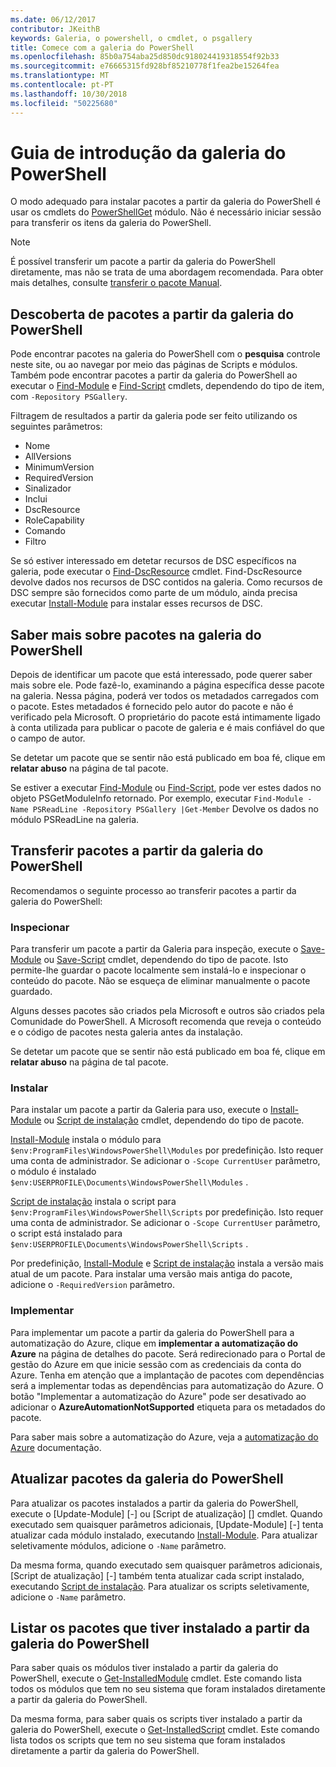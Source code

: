 ```yaml
---
ms.date: 06/12/2017
contributor: JKeithB
keywords: Galeria, o powershell, o cmdlet, o psgallery
title: Comece com a galeria do PowerShell
ms.openlocfilehash: 85b0a754aba25d850dc918024419318554f92b33
ms.sourcegitcommit: e76665315fd928bf85210778f1fea2be15264fea
ms.translationtype: MT
ms.contentlocale: pt-PT
ms.lasthandoff: 10/30/2018
ms.locfileid: "50225680"
---
```

# <a name="getting-started-with-the-powershell-gallery"></a>Guia de introdução da galeria do PowerShell

O modo adequado para instalar pacotes a partir da galeria do PowerShell é usar os cmdlets do [PowerShellGet](/powershell/module/powershellget) módulo. Não é necessário iniciar sessão para transferir os itens da galeria do PowerShell.

> [!NOTE]
> É possível transferir um pacote a partir da galeria do PowerShell diretamente, mas não se trata de uma abordagem recomendada.
> Para obter mais detalhes, consulte [transferir o pacote Manual](/powershell/gallery/how-to/working-with-packages/manual-download).

## <a name="discovering-packages-from-the-powershell-gallery"></a>Descoberta de pacotes a partir da galeria do PowerShell

Pode encontrar pacotes na galeria do PowerShell com o **pesquisa** controle neste site, ou ao navegar por meio das páginas de Scripts e módulos. Também pode encontrar pacotes a partir da galeria do PowerShell ao executar o [Find-Module][] e [Find-Script][] cmdlets, dependendo do tipo de item, com `-Repository PSGallery`.

Filtragem de resultados a partir da galeria pode ser feito utilizando os seguintes parâmetros:

- Nome
- AllVersions
- MinimumVersion
- RequiredVersion
- Sinalizador
- Inclui
- DscResource
- RoleCapability
- Comando
- Filtro

Se só estiver interessado em detetar recursos de DSC específicos na galeria, pode executar o [Find-DscResource] cmdlet. Find-DscResource devolve dados nos recursos de DSC contidos na galeria.
Como recursos de DSC sempre são fornecidos como parte de um módulo, ainda precisa executar [Install-Module][] para instalar esses recursos de DSC.

## <a name="learning-about-packages-in-the-powershell-gallery"></a>Saber mais sobre pacotes na galeria do PowerShell

Depois de identificar um pacote que está interessado, pode querer saber mais sobre ele. Pode fazê-lo, examinando a página específica desse pacote na galeria. Nessa página, poderá ver todos os metadados carregados com o pacote. Estes metadados é fornecido pelo autor do pacote e não é verificado pela Microsoft. O proprietário do pacote está intimamente ligado à conta utilizada para publicar o pacote de galeria e é mais confiável do que o campo de autor.

Se detetar um pacote que se sentir não está publicado em boa fé, clique em **relatar abuso** na página de tal pacote.

Se estiver a executar [Find-Module][] ou [Find-Script][], pode ver estes dados no objeto PSGetModuleInfo retornado. Por exemplo, executar `Find-Module -Name PSReadLine -Repository PSGallery |Get-Member`
Devolve os dados no módulo PSReadLine na galeria.

## <a name="downloading-packages-from-the-powershell-gallery"></a>Transferir pacotes a partir da galeria do PowerShell

Recomendamos o seguinte processo ao transferir pacotes a partir da galeria do PowerShell:

### <a name="inspect"></a>Inspecionar

Para transferir um pacote a partir da Galeria para inspeção, execute o [Save-Module][] ou [Save-Script][] cmdlet, dependendo do tipo de pacote. Isto permite-lhe guardar o pacote localmente sem instalá-lo e inspecionar o conteúdo do pacote. Não se esqueça de eliminar manualmente o pacote guardado.

Alguns desses pacotes são criados pela Microsoft e outros são criados pela Comunidade do PowerShell.
A Microsoft recomenda que reveja o conteúdo e o código de pacotes nesta galeria antes da instalação.

Se detetar um pacote que se sentir não está publicado em boa fé, clique em **relatar abuso** na página de tal pacote.

### <a name="install"></a>Instalar

Para instalar um pacote a partir da Galeria para uso, execute o [Install-Module][] ou [Script de instalação][] cmdlet, dependendo do tipo de pacote.

[Install-Module][] instala o módulo para `$env:ProgramFiles\WindowsPowerShell\Modules` por predefinição.
Isto requer uma conta de administrador. Se adicionar o `-Scope CurrentUser` parâmetro, o módulo é instalado `$env:USERPROFILE\Documents\WindowsPowerShell\Modules` .

[Script de instalação][] instala o script para `$env:ProgramFiles\WindowsPowerShell\Scripts` por predefinição.
Isto requer uma conta de administrador. Se adicionar o `-Scope CurrentUser` parâmetro, o script está instalado para `$env:USERPROFILE\Documents\WindowsPowerShell\Scripts` .

Por predefinição, [Install-Module][] e [Script de instalação][] instala a versão mais atual de um pacote.
Para instalar uma versão mais antiga do pacote, adicione o `-RequiredVersion` parâmetro.

### <a name="deploy"></a>Implementar

Para implementar um pacote a partir da galeria do PowerShell para a automatização do Azure, clique em **implementar a automatização do Azure** na página de detalhes do pacote. Será redirecionado para o Portal de gestão do Azure em que inicie sessão com as credenciais da conta do Azure. Tenha em atenção que a implantação de pacotes com dependências será a implementar todas as dependências para automatização do Azure. O botão "Implementar a automatização do Azure" pode ser desativado ao adicionar o **AzureAutomationNotSupported** etiqueta para os metadados do pacote.

Para saber mais sobre a automatização do Azure, veja a [automatização do Azure](/azure/automation) documentação.

## <a name="updating-packages-from-the-powershell-gallery"></a>Atualizar pacotes da galeria do PowerShell

Para atualizar os pacotes instalados a partir da galeria do PowerShell, execute o [Update-Module] [-] ou [Script de atualização] [] cmdlet. Quando executado sem quaisquer parâmetros adicionais, [Update-Module] [-] tenta atualizar cada módulo instalado, executando [Install-Module][]. Para atualizar seletivamente módulos, adicione o `-Name` parâmetro.

Da mesma forma, quando executado sem quaisquer parâmetros adicionais, [Script de atualização] [-] também tenta atualizar cada script instalado, executando [Script de instalação][]. Para atualizar os scripts seletivamente, adicione o `-Name` parâmetro.

## <a name="list-packages-that-you-have-installed-from-the-powershell-gallery"></a>Listar os pacotes que tiver instalado a partir da galeria do PowerShell

Para saber quais os módulos tiver instalado a partir da galeria do PowerShell, execute o [Get-InstalledModule][] cmdlet. Este comando lista todos os módulos que tem no seu sistema que foram instalados diretamente a partir da galeria do PowerShell.

Da mesma forma, para saber quais os scripts tiver instalado a partir da galeria do PowerShell, execute o [Get-InstalledScript][] cmdlet. Este comando lista todos os scripts que tem no seu sistema que foram instalados diretamente a partir da galeria do PowerShell.

[Find-DscResource]: /powershell/module/powershellget/Find-DscResource
[Find-Module]: /powershell/module/powershellget/Find-Module
[Find-Script]: /powershell/module/powershellget/Find-Script
[Get-InstalledModule]: /powershell/module/powershellget/Get-InstalledModule
[Get-InstalledScript]: /powershell/module/powershellget/Get-InstalledScript
[Install-Module]: /powershell/module/powershellget/Install-Module
[Script de instalação]: /powershell/module/powershellget/Install-Script
[Publish-Module]: /powershell/module/powershellget/Publish-Module
[Publish-Script]: /powershell/module/powershellget/Publish-Script
[Register-PSRepository]: /powershell/module/powershellget/Register-Repository
[Save-Module]: /powershell/module/powershellget/Save-Module
[Save-Script]: /powershell/module/powershellget/Save-Script
